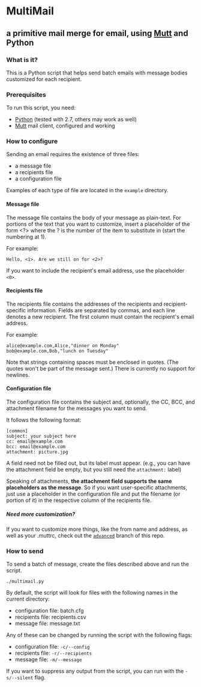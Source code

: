 MultiMail
===========================================================
a primitive mail merge for email, using [Mutt][] and Python
-----------------------------------------------------------

### What is it? ###
This is a Python script that helps send batch emails with message bodies
customized for each recipient.


### Prerequisites ###
To run this script, you need:

- [Python](http://python.org/) (tested with 2.7, others may work as well)
- [Mutt][] mail client, configured and working


### How to configure ###
Sending an email requires the existence of three files:

- a message file
- a recipients file
- a configuration file

Examples of each type of file are located in the `example` directory.

#### Message file ####
The message file contains the body of your message as plain-text. For portions
of the text that you want to customize, insert a placeholder of the form <?>
where the ? is the number of the item to substitute in (start the numbering at 1).

For example:

    Hello, <1>. Are we still on for <2>?

If you want to include the recipient's email address, use the placeholder `<0>`.

#### Recipients file ####
The recipients file contains the addresses of the recipients and
recipient-specific information. Fields are separated by commas, and each line
denotes a new recipient. The first column must contain the recipient's email
address.

For example:

    alice@example.com,Alice,"dinner on Monday"
    bob@example.com,Bob,"lunch on Tuesday"

Note that strings containing spaces must be enclosed in quotes. (The quotes 
won't be part of the message sent.) There is currently no support for newlines.

#### Configuration file ####
The configuration file contains the subject and, optionally, the CC, BCC, and
attachment filename for the messages you want to send.

It follows the following format:

    [common]
    subject: your subject here
    cc: email@example.com
    bcc: email@example.com
    attachment: picture.jpg

A field need not be filled out, but its label must appear.
(e.g., you can have the attachment field be empty,
but you still need the `attachment:` label)

Speaking of attachments,
__the attachment field supports the same placeholders as the message__.
So if you want user-specific attachments, just use a placeholder in the
configuration file and put the filename (or portion of it) in the respective
column of the recipients file.

##### Need more customization?

If you want to customize more things, like the from name and address,
as well as your .muttrc, check out the
[`advanced`](https://github.com/nmalkin/multimail/tree/advanced) branch
of this repo.

### How to send ###
To send a batch of message, create the files described above and run the script.

    ./multimail.py

By default, the script will look for files with the following names
in the current directory:

- configuration file: batch.cfg
- recipients file: recipients.csv
- message file: message.txt

Any of these can be changed by running the script with the following flags: 

- configuration file: `-c/--config`
- recipients file: `-r/--recipients`
- message file: `-m/--message`

If you want to suppress any output from the script, you can run with the
`-s/--silent` flag.


[Mutt]: http://www.mutt.org/
